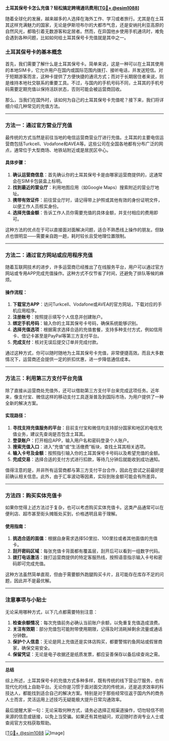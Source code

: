 **土耳其保号卡怎么充值？轻松搞定跨境通讯费用[[TG💪+ @esim1088](https://t.me/s/esim1088)]**

随着全球化的发展，越来越多的人选择在海外工作、学习或者旅行。尤其是在土耳其这样充满魅力的国家，无论是伊斯坦布尔的大都市气息，还是安纳托利亚高原的自然风光，都吸引着无数游客和定居者。然而，在异国他乡使用手机通讯时，难免会遇到各种问题，比如如何给土耳其保号卡充值就是其中之一。

### 土耳其保号卡的基本概念

首先，我们需要了解什么是土耳其保号卡。简单来说，这是一种可以在土耳其使用的本地SIM卡，它允许用户在国内或国际范围内拨打、接听电话，并发送短信。对于短期游客而言，这种卡提供了方便快捷的通讯方式；而对于长期居住者来说，则是维持本地社交联系的重要工具。不过，与国内的手机号码不同，土耳其的手机号码需要定期充值以保持活跃状态，否则可能会被运营商回收。

那么，当我们在国外时，该如何为自己的土耳其保号卡充值呢？接下来，我们将详细介绍几种常见的充值方法。

---

### 方法一：通过官方营业厅充值

最传统的方式当然是前往当地的电信运营商营业厅进行充值。土耳其的主要电信运营商包括Turkcell、Vodafone和AVEA等。这些公司在全国各地都有分布广泛的网点，通常位于大型商场、地铁站附近或是居民区中心。

#### 具体步骤：
1. **确认运营商信息**：首先确认你的土耳其保号卡是由哪家运营商提供的，这通常会在SIM卡包装盒上标明。
2. **找到最近的营业厅**：利用地图应用（如Google Maps）搜索附近的营业厅地址。
3. **携带有效证件**：前往营业厅时，请记得带上护照或其他有效的身份证明文件，以便工作人员核实身份。
4. **选择充值金额**：告诉工作人员你需要充值的具体金额，并支付相应的费用即可。

这种方法的优点在于可以直接面对面解决问题，适合不熟悉线上操作的朋友。但缺点也很明显——需要亲自跑一趟，耗时较长且受地理位置限制。

---

### 方法二：通过官方网站或应用程序充值

随着互联网技术的进步，许多运营商已经推出了在线服务平台，用户可以通过官方网站或专用APP完成充值操作。这种方式不仅节省了时间，还避免了排队等候的麻烦。

#### 操作流程：
1. **下载官方APP**：访问Turkcell、Vodafone或AVEA的官方网站，下载对应的手机应用程序。
2. **注册账号**：按照提示填写个人信息并创建账户。
3. **绑定手机号码**：输入你的土耳其保号卡号码，确保系统能够识别。
4. **选择充值选项**：根据需求选择合适的充值套餐，支持多种支付方式，例如信用卡、借记卡甚至是PayPal等第三方支付平台。
5. **完成支付**：核对无误后提交订单并完成付款。

通过这种方式，你可以随时随地为土耳其保号卡充值，非常便捷高效。而且大多数情况下，运营商还会提供一定的折扣优惠，进一步降低通信成本。

---

### 方法三：利用第三方支付平台充值

除了直接从运营商处充值外，还可以借助第三方支付平台来完成这项任务。近年来，像支付宝、微信这样的移动支付工具逐渐普及到国际市场，为用户提供了一种全新的解决方案。

#### 实现路径：
1. **寻找支持充值服务的平台**：目前支付宝和微信均支持部分国家和地区的电信充值业务，建议先查询是否包含土耳其。
2. **登录账户**：打开相应APP，输入用户名和密码登录个人账户。
3. **搜索充值入口**：进入“充值”或“生活缴费”板块，查找土耳其相关选项。
4. **输入卡号及金额**：按照指引输入你的土耳其保号卡号码以及希望充值的金额。
5. **完成交易**：选择合适的支付方式进行扣款，等待几分钟后就能收到成功通知。

值得注意的是，并非所有运营商都与第三方支付平台合作，因此在尝试之前最好提前确认相关信息。此外，由于汇率波动等因素，实际到账金额可能会有所差异。

---

### 方法四：购买实体充值卡

如果你觉得上述方法过于复杂，也可以考虑购买实体充值卡。这类产品通常可以在便利店、超市甚至街头摊贩处买到，价格透明且易于理解。

#### 使用指南：
1. **挑选合适的面值**：根据自身需求选择50里拉、100里拉或者其他面值的充值卡。
2. **刮开密码区域**：每张充值卡背面都有覆盖层，刮开后可以看到一组数字代码。
3. **拨打电话激活**：拨打运营商提供的特定客服热线，按照语音指示输入卡号和密码即可完成充值。

这种方法虽然简单直观，但由于需要额外跑腿购买卡片，且可能存在库存不足的问题，因此并不是最优解。

---

### 注意事项与小贴士

无论采用哪种方式，以下几点都需要特别注意：

1. **检查余额情况**：每次充值前务必确认当前账户余额，以免重复充值造成浪费。
2. **关注有效期**：部分充值包可能附带使用期限，记得及时消耗掉剩余流量或通话分钟数。
3. **保护个人信息**：无论是网上充值还是实体店购买，都要警惕钓鱼网站或假冒商家，确保交易安全。
4. **保留凭证**：无论是电子收据还是纸质发票，都应妥善保存以备后续查询之需。

---

**总结**

综上所述，土耳其保号卡的充值方式多种多样，既有传统的线下营业厅服务，也有现代化的线上自助平台。无论你是习惯于面对面交流的传统派，还是追求效率的科技达人，都能找到适合自己的解决方案。特别是对于那些经常往返于国内外的商务人士而言，灵活运用上述技巧无疑能极大提升日常沟通效率。

最后提醒大家一句：无论采取何种方式，请务必选择正规渠道操作，切勿轻信不明来源的信息或链接，以免上当受骗。如果还有其他疑问，欢迎随时咨询专业人士或查阅官方文档获取帮助。

[[TG💪+ @esim1088](https://t.me/s/esim1088) ![Image](https://i.postimg.cc/4NQfJmqS/Snipaste-2025-05-13-00-14-12.png)]